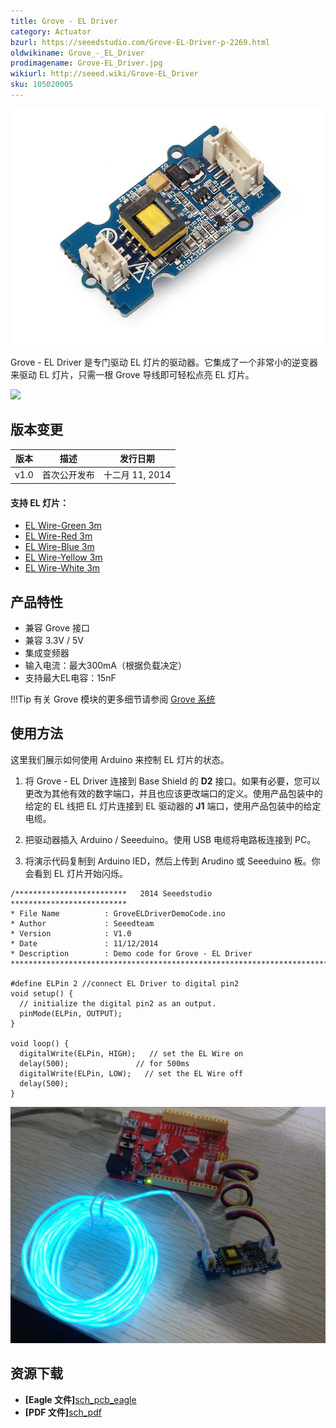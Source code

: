 ```yaml
---
title: Grove - EL Driver
category: Actuator
bzurl: https://seeedstudio.com/Grove-EL-Driver-p-2269.html
oldwikiname: Grove_-_EL_Driver
prodimagename: Grove-EL_Driver.jpg
wikiurl: http://seeed.wiki/Grove-EL_Driver
sku: 105020005
---
```


![](https://raw.githubusercontent.com/SeeedDocument/Grove-EL_Driver/master/img/Grove-EL_Driver.jpg)

Grove - EL Driver 是专门驱动 EL 灯片的驱动器。它集成了一个非常小的逆变器来驱动 EL 灯片，只需一根 Grove 导线即可轻松点亮 EL 灯片。



[![](https://github.com/SeeedDocument/wiki_chinese/raw/master/docs/images/click_to_buy.PNG)](https://item.taobao.com/item.htm?spm=a1z10.3-c.w4002-11172317909.14.26d81fe8snVnnB&id=531816002922)

版本变更
---------------

| 版本 | 描述           | 发行日期      |
|----------|------------------------|--------------|
| v1.0     | 首次公开发布 | 十二月 11, 2014 |


#### **支持 EL 灯片：**

-   [EL Wire-Green 3m](http://www.seeedstudio.com/depot/EL-WireGreen-3m-p-1102.html)
-   [EL Wire-Red 3m](http://www.seeedstudio.com/depot/EL-WireRed-3m-p-1129.html)
-   [EL Wire-Blue 3m](http://www.seeedstudio.com/depot/EL-WireBlue-3m-p-1128.html)
-   [EL Wire-Yellow 3m](http://www.seeedstudio.com/depot/EL-WireYellow-3m-p-1127.html)
-   [EL Wire-White 3m](http://www.seeedstudio.com/depot/EL-WireWhite-3m-p-1130.html)

产品特性
--------

-   兼容 Grove 接口
-   兼容 3.3V / 5V
-   集成变频器
-   输入电流：最大300mA（根据负载决定）
-   支持最大EL电容：15nF

!!!Tip
    有关 Grove 模块的更多细节请参阅 [Grove 系统](http://seeed.wiki/Grove_System/)

使用方法
-----

这里我们展示如何使用 Arduino 来控制 EL 灯片的状态。

1. 将 Grove - EL Driver 连接到 Base Shield 的 **D2** 接口。如果有必要，您可以更改为其他有效的数字端口，并且也应该更改端口的定义。使用产品包装中的给定的 EL 线把 EL 灯片连接到 EL 驱动器的 **J1** 端口，使用产品包装中的给定电缆。

2. 把驱动器插入 Arduino / Seeeduino。使用 USB 电缆将电路板连接到 PC。

3. 将演示代码复制到 Arduino IED，然后上传到 Arudino 或 Seeeduino 板。你会看到 EL 灯片开始闪烁。

```
/*************************   2014 Seeedstudio   **************************
* File Name          : GroveELDriverDemoCode.ino
* Author             : Seeedteam
* Version            : V1.0
* Date               : 11/12/2014
* Description        : Demo code for Grove - EL Driver
*************************************************************************/
 
#define ELPin 2 //connect EL Driver to digital pin2
void setup() {                
  // initialize the digital pin2 as an output.
  pinMode(ELPin, OUTPUT);     
}
 
void loop() {
  digitalWrite(ELPin, HIGH);   // set the EL Wire on
  delay(500);               // for 500ms
  digitalWrite(ELPin, LOW);   // set the EL Wire off
  delay(500);
}
```

![](https://raw.githubusercontent.com/SeeedDocument/Grove-EL_Driver/master/img/Grove-EL_Driver_usage.jpg)

资源下载
---------

- **[Eagle 文件]**[sch_pcb_eagle](https://raw.githubusercontent.com/SeeedDocument/Grove-EL_Driver/master/res/Grove-EL_Driver_v1.0.zip)
-   **[PDF 文件]**[sch_pdf](https://raw.githubusercontent.com/SeeedDocument/Grove-EL_Driver/master/res/Grove-EL_Driver_v1.0.pdf)


<!-- This Markdown file was created from http://www.seeedstudio.com/wiki/Grove_-_EL_Driver -->
